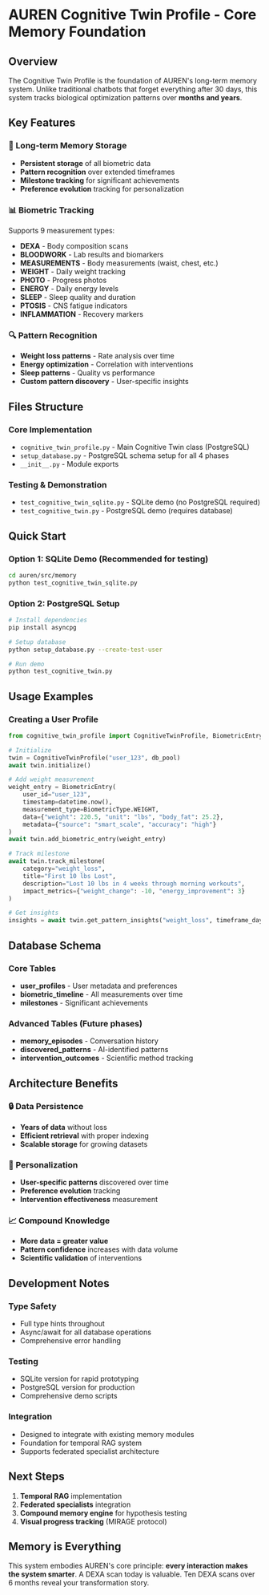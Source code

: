 # AUREN Cognitive Twin Profile - Core Memory Foundation

## Overview
The Cognitive Twin Profile is the foundation of AUREN's long-term memory system. Unlike traditional chatbots that forget everything after 30 days, this system tracks biological optimization patterns over **months and years**.

## Key Features

### 🧠 Long-term Memory Storage
- **Persistent storage** of all biometric data
- **Pattern recognition** over extended timeframes
- **Milestone tracking** for significant achievements
- **Preference evolution** tracking for personalization

### 📊 Biometric Tracking
Supports 9 measurement types:
- **DEXA** - Body composition scans
- **BLOODWORK** - Lab results and biomarkers
- **MEASUREMENTS** - Body measurements (waist, chest, etc.)
- **WEIGHT** - Daily weight tracking
- **PHOTO** - Progress photos
- **ENERGY** - Daily energy levels
- **SLEEP** - Sleep quality and duration
- **PTOSIS** - CNS fatigue indicators
- **INFLAMMATION** - Recovery markers

### 🔍 Pattern Recognition
- **Weight loss patterns** - Rate analysis over time
- **Energy optimization** - Correlation with interventions
- **Sleep patterns** - Quality vs performance
- **Custom pattern discovery** - User-specific insights

## Files Structure

### Core Implementation
- `cognitive_twin_profile.py` - Main Cognitive Twin class (PostgreSQL)
- `setup_database.py` - PostgreSQL schema setup for all 4 phases
- `__init__.py` - Module exports

### Testing & Demonstration
- `test_cognitive_twin_sqlite.py` - SQLite demo (no PostgreSQL required)
- `test_cognitive_twin.py` - PostgreSQL demo (requires database)

## Quick Start

### Option 1: SQLite Demo (Recommended for testing)
```bash
cd auren/src/memory
python test_cognitive_twin_sqlite.py
```

### Option 2: PostgreSQL Setup
```bash
# Install dependencies
pip install asyncpg

# Setup database
python setup_database.py --create-test-user

# Run demo
python test_cognitive_twin.py
```

## Usage Examples

### Creating a User Profile
```python
from cognitive_twin_profile import CognitiveTwinProfile, BiometricEntry, BiometricType

# Initialize
twin = CognitiveTwinProfile("user_123", db_pool)
await twin.initialize()

# Add weight measurement
weight_entry = BiometricEntry(
    user_id="user_123",
    timestamp=datetime.now(),
    measurement_type=BiometricType.WEIGHT,
    data={"weight": 220.5, "unit": "lbs", "body_fat": 25.2},
    metadata={"source": "smart_scale", "accuracy": "high"}
)
await twin.add_biometric_entry(weight_entry)

# Track milestone
await twin.track_milestone(
    category="weight_loss",
    title="First 10 lbs Lost",
    description="Lost 10 lbs in 4 weeks through morning workouts",
    impact_metrics={"weight_change": -10, "energy_improvement": 3}
)

# Get insights
insights = await twin.get_pattern_insights("weight_loss", timeframe_days=30)
```

## Database Schema

### Core Tables
- **user_profiles** - User metadata and preferences
- **biometric_timeline** - All measurements over time
- **milestones** - Significant achievements

### Advanced Tables (Future phases)
- **memory_episodes** - Conversation history
- **discovered_patterns** - AI-identified patterns
- **intervention_outcomes** - Scientific method tracking

## Architecture Benefits

### 🔒 Data Persistence
- **Years of data** without loss
- **Efficient retrieval** with proper indexing
- **Scalable storage** for growing datasets

### 🎯 Personalization
- **User-specific patterns** discovered over time
- **Preference evolution** tracking
- **Intervention effectiveness** measurement

### 📈 Compound Knowledge
- **More data = greater value**
- **Pattern confidence** increases with data volume
- **Scientific validation** of interventions

## Development Notes

### Type Safety
- Full type hints throughout
- Async/await for all database operations
- Comprehensive error handling

### Testing
- SQLite version for rapid prototyping
- PostgreSQL version for production
- Comprehensive demo scripts

### Integration
- Designed to integrate with existing memory modules
- Foundation for temporal RAG system
- Supports federated specialist architecture

## Next Steps
1. **Temporal RAG** implementation
2. **Federated specialists** integration
3. **Compound memory engine** for hypothesis testing
4. **Visual progress tracking** (MIRAGE protocol)

## Memory is Everything
This system embodies AUREN's core principle: **every interaction makes the system smarter**. A DEXA scan today is valuable. Ten DEXA scans over 6 months reveal your transformation story.
